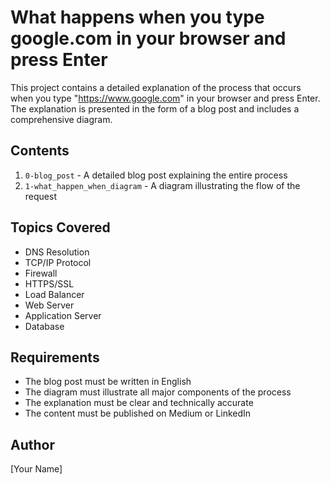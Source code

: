 # What happens when you type google.com in your browser and press Enter

This project contains a detailed explanation of the process that occurs when you type "https://www.google.com" in your browser and press Enter. The explanation is presented in the form of a blog post and includes a comprehensive diagram.

## Contents

1. `0-blog_post` - A detailed blog post explaining the entire process
2. `1-what_happen_when_diagram` - A diagram illustrating the flow of the request

## Topics Covered

- DNS Resolution
- TCP/IP Protocol
- Firewall
- HTTPS/SSL
- Load Balancer
- Web Server
- Application Server
- Database

## Requirements

- The blog post must be written in English
- The diagram must illustrate all major components of the process
- The explanation must be clear and technically accurate
- The content must be published on Medium or LinkedIn

## Author

[Your Name] 